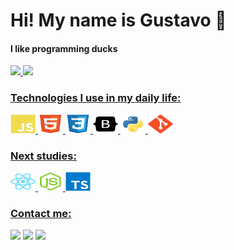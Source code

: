 <!-- Para abrir Markdown usar Ctrl + shift + v -->
# Hi! My name is Gustavo 🦆

#### I like programming ducks
<!-- <table border="0" style="border:0;">
<tr>
<td>

![Top Langs](https://github-readme-stats.vercel.app/api/top-langs/?username=Gustavonn07&layout=donut&title_color=adbac7&text_color=adbac7&theme=transparent&hide_border=true)
</td>
<td>

![Meus status](https://github-readme-stats.vercel.app/api?username=Gustavonn07&title_color=adbac7&text_color=adbac7&theme=transparent&hide_border=true)
</td>
</tr>
</table> -->


<div>
   <a href="https://github.com/Gustavonn07">
   <img height="180em" src="https://github-readme-stats.vercel.app/api?username=Gustavonn07&show_icons=true&theme=merko&include_all_commits=true&count_private=true"/>
   <img height="180em" src="https://github-readme-stats.vercel.app/api/top-langs/?username=Gustavonn07&layout=compact&langs_count=6&theme=merko"/>
</div>

### Technologies I use in my daily life:
<div style="display: inline_block">
    <img alt="Gustavo-JS" height="30" width="40" src="https://raw.githubusercontent.com/devicons/devicon/master/icons/javascript/javascript-plain.svg">
    <img alt="Gustavo-HTML" height="30" width="40" src="https://raw.githubusercontent.com/devicons/devicon/master/icons/html5/html5-original.svg">
    <img alt="Gustavo-CSS" height="30" width="40" src="https://raw.githubusercontent.com/devicons/devicon/master/icons/css3/css3-original.svg"> 
    <img alt="Gustavo-BOOTSTRAP" height="30" width="40" src="https://raw.githubusercontent.com/devicons/devicon/master/icons/bootstrap/bootstrap-plain.svg">
    <img alt="Gustavo-PYTHON" height="30" width="40" src="https://raw.githubusercontent.com/devicons/devicon/master/icons/python/python-original.svg">
    <img alt="Gustavo-GIT" height="30" width="40" src="https://raw.githubusercontent.com/devicons/devicon/master/icons/git/git-original.svg">

</div>
   
### Next studies:
<div style="display: inline_block">
    <img src="https://github.com/alexandresaints/alexandresaints/blob/main/Profile--GitHubAuxiliaryFiles/react-original.svg" width="40" height="30"/>
    <img alt="Gustavo-NODEJS" height="30" width="40" src="https://raw.githubusercontent.com/devicons/devicon/master/icons/nodejs/nodejs-original.svg">
   <img alt="Gustavo-TYPESCRIPT" height="30" width="40" src="https://raw.githubusercontent.com/devicons/devicon/master/icons/typescript/typescript-original.svg">

</div>

### Contact me:
<div> 
  <a href="https://www.instagram.com/_gustavonep/" target="_blank"><img src="https://img.shields.io/badge/-Instagram-%23E4405F?style=for-the-badge&logo=instagram&logoColor=white" target="_blank"></a> 
  <a href = "mailto:gustavonepnog@gmail.com"><img src="https://img.shields.io/badge/-Gmail-%23333?style=for-the-badge&logo=gmail&logoColor=white" target="_blank"></a>
  <a href="https://www.linkedin.com/in/gustavo-nepomuceno-657807272/" target="_blank"><img src="https://img.shields.io/badge/-LinkedIn-%230077B5?style=for-the-badge&logo=linkedin&logoColor=white" target="_blank"></a> 
  
</div>
